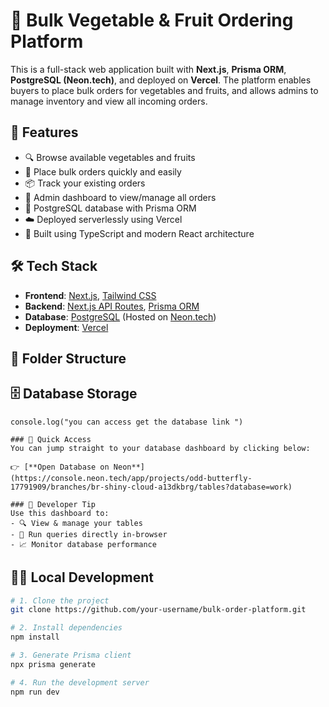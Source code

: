 # 🥦 Bulk Vegetable & Fruit Ordering Platform

This is a full-stack web application built with **Next.js**, **Prisma ORM**, **PostgreSQL (Neon.tech)**, and deployed on **Vercel**. The platform enables buyers to place bulk orders for vegetables and fruits, and allows admins to manage inventory and view all incoming orders.

## 🚀 Features

- 🔍 Browse available vegetables and fruits
- 🛒 Place bulk orders quickly and easily
- 📦 Track your existing orders
- 🔐 Admin dashboard to view/manage all orders
- 💾 PostgreSQL database with Prisma ORM
- ☁️ Deployed serverlessly using Vercel
- 🎯 Built using TypeScript and modern React architecture

## 🛠 Tech Stack

- **Frontend**: [Next.js](https://nextjs.org/), [Tailwind CSS](https://tailwindcss.com/)
- **Backend**: [Next.js API Routes](https://nextjs.org/docs/api-routes/introduction), [Prisma ORM](https://www.prisma.io/)
- **Database**: [PostgreSQL](https://www.postgresql.org/) (Hosted on [Neon.tech](https://neon.tech/))
- **Deployment**: [Vercel](https://vercel.com/)

## 📁 Folder Structure




## 🗄️ Database Storage
 ```
console.log("you can access get the database link ")

### 🔗 Quick Access  
You can jump straight to your database dashboard by clicking below:

👉 [**Open Database on Neon**](https://console.neon.tech/app/projects/odd-butterfly-17791909/branches/br-shiny-cloud-a13dkbrg/tables?database=work)

### 🧠 Developer Tip  
Use this dashboard to:
- 🔍 View & manage your tables  
- 🧪 Run queries directly in-browser  
- 📈 Monitor database performance  
```


## 🧑‍💻 Local Development

```bash
# 1. Clone the project
git clone https://github.com/your-username/bulk-order-platform.git

# 2. Install dependencies
npm install

# 3. Generate Prisma client
npx prisma generate

# 4. Run the development server
npm run dev
